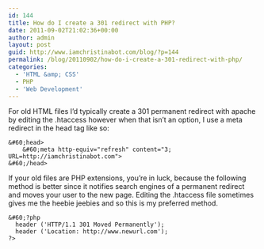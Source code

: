 ```yaml
---
id: 144
title: How do I create a 301 redirect with PHP?
date: 2011-09-02T21:02:36+00:00
author: admin
layout: post
guid: http://www.iamchristinabot.com/blog/?p=144
permalink: /blog/20110902/how-do-i-create-a-301-redirect-with-php/
categories:
  - 'HTML &amp; CSS'
  - PHP
  - 'Web Development'
---
```

For old HTML files I&#8217;d typically create a 301 permanent redirect with apache by editing the .htaccess however when that isn&#8217;t an option, I use a meta redirect in the head tag like so:


    &#60;head>
        &#60;meta http-equiv="refresh" content="3; URL=http://iamchristinabot.com">
    &#60;/head>



If your old files are PHP extensions, you&#8217;re in luck, because the following method is better since it notifies search engines of a permanent redirect and moves your user to the new page. Editing the .htaccess file sometimes gives me the heebie jeebies and so this is my preferred method.


    &#60;?php
      header ('HTTP/1.1 301 Moved Permanently');
      header ('Location: http://www.newurl.com');
    ?>
